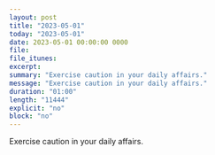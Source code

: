 ```yaml
---
layout: post
title: "2023-05-01"
today: "2023-05-01"
date: 2023-05-01 00:00:00 0000
file:
file_itunes:
excerpt:
summary: "Exercise caution in your daily affairs."
message: "Exercise caution in your daily affairs."
duration: "01:00"
length: "11444"
explicit: "no"
block: "no"
---
```

Exercise caution in your daily affairs.

